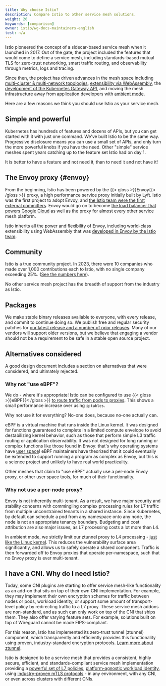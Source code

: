 ```yaml
---
title: Why choose Istio?
description: Compare Istio to other service mesh solutions.
weight: 20
keywords: [comparison]
owner: istio/wg-docs-maintainers-english
test: n/a
---
```


Istio pioneered the concept of a sidecar-based service mesh when it launched in 2017. Out of the gate, the project included the features that would come to define a service mesh, including standards-based mutual TLS for zero-trust networking, smart traffic routing, and observability through metrics, logs and tracing.

Since then, the project has driven advances in the mesh space including [multi-cluster & multi-network topologies](/es/docs/ops/deployment/deployment-models/), [extensibility via WebAssembly](/es/docs/concepts/wasm/), the [development of the Kubernetes Gateway API](/blog/2022/gateway-api-beta/), and moving the mesh infrastructure away from application developers with [ambient mode](/es/docs/ambient/overview/).

Here are a few reasons we think you should use Istio as your service mesh.

## Simple and powerful

Kubernetes has hundreds of features and dozens of APIs, but you can get started with it with just one command. We've built Istio to be the same way. Progressive disclosure means you can use a small set of APIs, and only turn the more powerful knobs if you have the need. Other "simple" service meshes spent years catching up to the feature set Istio had on day 1.

It is better to have a feature and not need it, than to need it and not have it!

## The Envoy proxy {#envoy}

From the beginning, Istio has been powered by the {{< gloss >}}Envoy{{< /gloss >}} proxy, a high performance service proxy initially built by Lyft. Istio was the first project to adopt Envoy, and [the Istio team were the first external committers](https://eng.lyft.com/envoy-7-months-later-41986c2fd443). Envoy would go on to become [the load balancer that powers Google Cloud](https://cloud.google.com/load-balancing/docs/https) as well as the proxy for almost every other service mesh platform.

Istio inherits all the power and flexibility of Envoy, including world-class extensibility using WebAssembly that was [developed in Envoy by the Istio team](/blog/2020/wasm-announce/).

## Community

Istio is a true community project. In 2023, there were 10 companies who made over 1,000 contributions each to Istio, with no single company exceeding 25%. ([See the numbers here](https://istio.devstats.cncf.io/d/5/companies-table?var-period_name=Last%20year&var-metric=contributions&orgId=1)).

No other service mesh project has the breadth of support from the industry as Istio.

## Packages

We make stable binary releases available to everyone, with every release, and commit to continue doing so. We publish free and regular security patches for [our latest release and a number of prior releases](/es/docs/releases/supported-releases/). Many of our vendors will support older versions, but we believe that engaging a vendor should not be a requirement to be safe in a stable open source project.

## Alternatives considered

A good design document includes a section on alternatives that were considered, and ultimately rejected.

### Why not "use eBPF"?

We do - where it's appropriate! Istio can be configured to use {{< gloss >}}eBPF{{< /gloss >}} [to route traffic from pods to proxies](/blog/2022/merbridge/). This shows a small performance increase over using `iptables`.

Why not use it for everything? No-one does, because no-one actually can.

eBPF is a virtual machine that runs inside the Linux kernel. It was designed for functions guaranteed to complete in a limited compute envelope to avoid destabilizing kernel behavior, such as those that perform simple L3 traffic routing or application observability. It was not designed for long running or complex functions like those found in Envoy: that's why operating systems have [user space](https://en.wikipedia.org/wiki/User_space_and_kernel_space)! eBPF maintainers have theorized that it could eventually be extended to support running a program as complex as Envoy, but this is a science project and unlikely to have real world practicality.

Other meshes that claim to "use eBPF" actually use a per-node Envoy proxy, or other user space tools, for much of their functionality.

### Why not use a per-node proxy?

Envoy is not inherently multi-tenant. As a result, we have major security and stability concerns with commingling complex processing rules for L7 traffic from multiple unconstrained tenants in a shared instance. Since Kubernetes, by default can schedule a pod from any namespace onto any node, the node is not an appropriate tenancy boundary. Budgeting and cost attribution are also major issues, as L7 processing costs a lot more than L4.

In ambient mode, we strictly limit our ztunnel proxy to L4 processing - [just like the Linux kernel](https://blog.howardjohn.info/posts/ambient-spof/). This reduces the vulnerability surface area significantly, and allows us to safely operate a shared component. Traffic is then forwarded off to Envoy proxies that operate per-namespace, such that no Envoy proxy is ever multi-tenant.

## I have a CNI. Why do I need Istio?

Today, some CNI plugins are starting to offer service mesh-like functionality as an add-on that sits on top of their own CNI implementation. For example, they may implement their own encryption schemes for traffic between nodes or pods, workload identity, or support some amount of transport-level policy by redirecting traffic to a L7 proxy. These service mesh addons are non-standard, and as such can only work on top of the CNI that ships them. They also offer varying feature sets. For example, solutions built on top of Wireguard cannot be made FIPS-compliant.

For this reason, Istio has implemented its zero-trust tunnel (ztunnel) component, which transparently and efficiently provides this functionality using proven, industry-standard encryption protocols. [Learn more about ztunnel](/es/docs/ambient/overview).

Istio is designed to be a service mesh that provides a consistent, highly secure, efficient, and standards-compliant service mesh implementation providing a [powerful set of L7 policies](/es/docs/concepts/security/#authorization), [platform-agnostic workload identity](/es/docs/concepts/security/#istio-identity), using [industry-proven mTLS protocols](/es/docs/concepts/security/#mutual-tls-authentication) - in any environment, with any CNI, or even across clusters with different CNIs.
